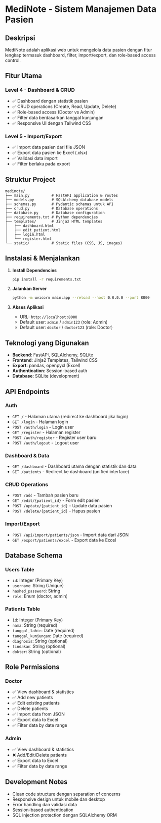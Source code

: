 # MediNote - Sistem Manajemen Data Pasien

## Deskripsi
MediNote adalah aplikasi web untuk mengelola data pasien dengan fitur lengkap termasuk dashboard, filter, import/export, dan role-based access control.

## Fitur Utama

### Level 4 - Dashboard & CRUD
- ✅ Dashboard dengan statistik pasien
- ✅ CRUD operations (Create, Read, Update, Delete)
- ✅ Role-based access (Doctor vs Admin)
- ✅ Filter data berdasarkan tanggal kunjungan
- ✅ Responsive UI dengan Tailwind CSS

### Level 5 - Import/Export
- ✅ Import data pasien dari file JSON
- ✅ Export data pasien ke Excel (.xlsx)
- ✅ Validasi data import
- ✅ Filter berlaku pada export

## Struktur Project

```
medinote/
├── main.py          # FastAPI application & routes
├── models.py        # SQLAlchemy database models
├── schemas.py       # Pydantic schemas untuk API
├── crud.py          # Database operations
├── database.py      # Database configuration
├── requirements.txt # Python dependencies
├── templates/       # Jinja2 HTML templates
│   ├── dashboard.html
│   ├── edit_patient.html
│   ├── login.html
│   └── register.html
└── static/          # Static files (CSS, JS, images)
```

## Instalasi & Menjalankan

1. **Install Dependencies**
   ```bash
   pip install -r requirements.txt
   ```

2. **Jalankan Server**
   ```bash
   python -m uvicorn main:app --reload --host 0.0.0.0 --port 8000
   ```

3. **Akses Aplikasi**
   - URL: `http://localhost:8000`
   - Default user: `admin` / `admin123` (role: Admin)
   - Default user: `doctor` / `doctor123` (role: Doctor)

## Teknologi yang Digunakan

- **Backend**: FastAPI, SQLAlchemy, SQLite
- **Frontend**: Jinja2 Templates, Tailwind CSS
- **Export**: pandas, openpyxl (Excel)
- **Authentication**: Session-based auth
- **Database**: SQLite (development)

## API Endpoints

### Auth
- `GET /` - Halaman utama (redirect ke dashboard jika login)
- `GET /login` - Halaman login
- `POST /auth/login` - Login user
- `GET /register` - Halaman register
- `POST /auth/register` - Register user baru
- `POST /auth/logout` - Logout user

### Dashboard & Data
- `GET /dashboard` - Dashboard utama dengan statistik dan data
- `GET /patients` - Redirect ke dashboard (unified interface)

### CRUD Operations
- `POST /add` - Tambah pasien baru
- `GET /edit/{patient_id}` - Form edit pasien
- `POST /update/{patient_id}` - Update data pasien
- `POST /delete/{patient_id}` - Hapus pasien

### Import/Export
- `POST /api/import/patients/json` - Import data dari JSON
- `GET /export/patients/excel` - Export data ke Excel

## Database Schema

### Users Table
- `id`: Integer (Primary Key)
- `username`: String (Unique)
- `hashed_password`: String
- `role`: Enum (doctor, admin)

### Patients Table
- `id`: Integer (Primary Key)
- `nama`: String (required)
- `tanggal_lahir`: Date (required)
- `tanggal_kunjungan`: Date (required)
- `diagnosis`: String (optional)
- `tindakan`: String (optional)
- `dokter`: String (optional)

## Role Permissions

### Doctor
- ✅ View dashboard & statistics
- ✅ Add new patients
- ✅ Edit existing patients
- ✅ Delete patients
- ✅ Import data from JSON
- ✅ Export data to Excel
- ✅ Filter data by date range

### Admin
- ✅ View dashboard & statistics
- ❌ Add/Edit/Delete patients
- ✅ Export data to Excel
- ✅ Filter data by date range

## Development Notes

- Clean code structure dengan separation of concerns
- Responsive design untuk mobile dan desktop
- Error handling dan validasi data
- Session-based authentication
- SQL injection protection dengan SQLAlchemy ORM